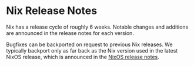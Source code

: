 # Nix Release Notes

Nix has a release cycle of roughly 6 weeks.
Notable changes and additions are announced in the release notes for each version.

Bugfixes can be backported on request to previous Nix releases.
We typically backport only as far back as the Nix version used in the latest NixOS release, which is announced in the [NixOS release notes](https://nixos.org/manual/nixos/stable/release-notes.html#ch-release-notes).
